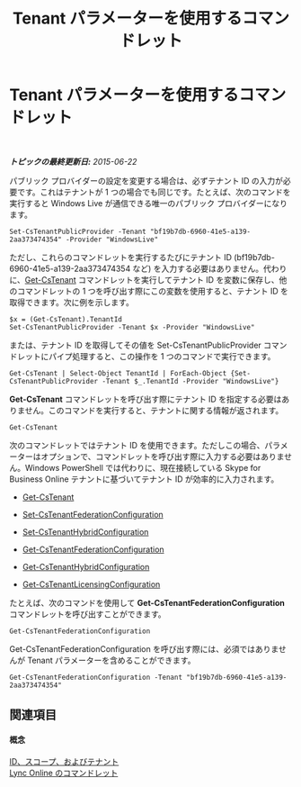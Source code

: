 ﻿---
title: Tenant パラメーターを使用するコマンドレット
TOCTitle: Tenant パラメーターを使用するコマンドレット
ms:assetid: e7fe7c12-fbe0-49c1-9e8c-eef6958f27d0
ms:mtpsurl: https://technet.microsoft.com/ja-jp/library/Dn362850(v=OCS.15)
ms:contentKeyID: 56270155
ms.date: 06/02/2017
mtps_version: v=OCS.15
ms.translationtype: HT
---

# Tenant パラメーターを使用するコマンドレット

 

_**トピックの最終更新日:** 2015-06-22_

パブリック プロバイダーの設定を変更する場合は、必ずテナント ID の入力が必要です。これはテナントが 1 つの場合でも同じです。たとえば、次のコマンドを実行すると Windows Live が通信できる唯一のパブリック プロバイダーになります。

    Set-CsTenantPublicProvider -Tenant "bf19b7db-6960-41e5-a139-2aa373474354" -Provider "WindowsLive"

ただし、これらのコマンドレットを実行するたびにテナント ID (bf19b7db-6960-41e5-a139-2aa373474354 など) を入力する必要はありません。代わりに、[Get-CsTenant](get-cstenant.md) コマンドレットを実行してテナント ID を変数に保存し、他のコマンドレットの 1 つを呼び出す際にこの変数を使用すると、テナント ID を取得できます。次に例を示します。

    $x = (Get-CsTenant).TenantId
    Set-CsTenantPublicProvider -Tenant $x -Provider "WindowsLive"

または、テナント ID を取得してその値を Set-CsTenantPublicProvider コマンドレットにパイプ処理すると、この操作を 1 つのコマンドで実行できます。

    Get-CsTenant | Select-Object TenantId | ForEach-Object {Set-CsTenantPublicProvider -Tenant $_.TenantId -Provider "WindowsLive"}

**Get-CsTenant** コマンドレットを呼び出す際にテナント ID を指定する必要はありません。このコマンドを実行すると、テナントに関する情報が返されます。

    Get-CsTenant

次のコマンドレットではテナント ID を使用できます。ただしこの場合、パラメーターはオプションで、コマンドレットを呼び出す際に入力する必要はありません。Windows PowerShell では代わりに、現在接続している Skype for Business Online テナントに基づいてテナント ID が効率的に入力されます。

  - [Get-CsTenant](get-cstenant.md)

  - [Set-CsTenantFederationConfiguration](set-cstenantfederationconfiguration.md)

  - [Set-CsTenantHybridConfiguration](set-cstenanthybridconfiguration.md)

  - [Get-CsTenantFederationConfiguration](get-cstenantfederationconfiguration.md)

  - [Get-CsTenantHybridConfiguration](get-cstenanthybridconfiguration.md)

  - [Get-CsTenantLicensingConfiguration](get-cstenantlicensingconfiguration.md)

たとえば、次のコマンドを使用して **Get-CsTenantFederationConfiguration** コマンドレットを呼び出すことができます。

    Get-CsTenantFederationConfiguration

Get-CsTenantFederationConfiguration を呼び出す際には、必須ではありませんが Tenant パラメーターを含めることができます。

    Get-CsTenantFederationConfiguration -Tenant "bf19b7db-6960-41e5-a139-2aa373474354"

## 関連項目

#### 概念

[ID、スコープ、およびテナント](identities-scopes-and-tenants-in-skype-for-business-online.md)  
[Lync Online のコマンドレット](the-skype-for-business-online-cmdlets.md)

